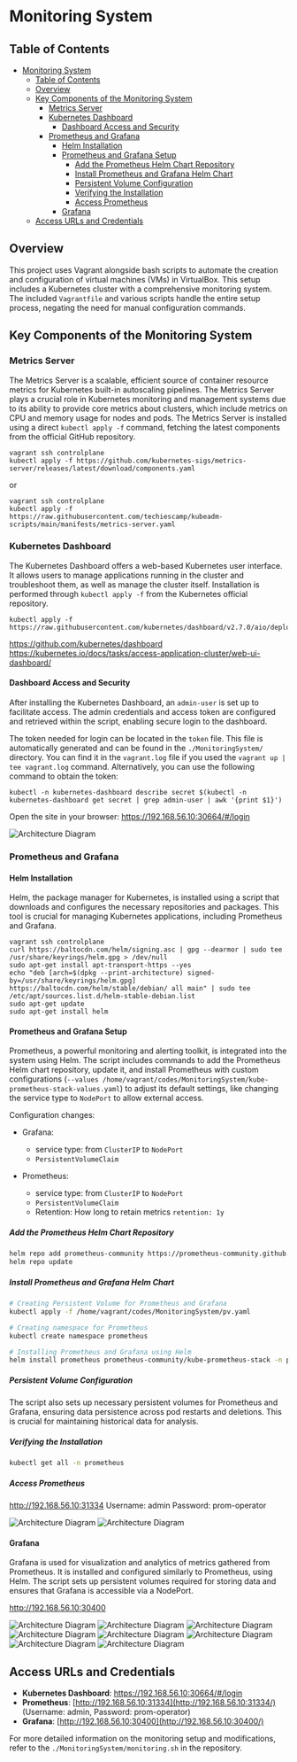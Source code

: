 # Monitoring System

## Table of Contents

- [Monitoring System](#monitoring-system)
  - [Table of Contents](#table-of-contents)
  - [Overview](#overview)
  - [Key Components of the Monitoring System](#key-components-of-the-monitoring-system)
    - [Metrics Server](#metrics-server)
    - [Kubernetes Dashboard](#kubernetes-dashboard)
      - [Dashboard Access and Security](#dashboard-access-and-security)
    - [Prometheus and Grafana](#prometheus-and-grafana)
      - [Helm Installation](#helm-installation)
      - [Prometheus and Grafana Setup](#prometheus-and-grafana-setup)
        - [Add the Prometheus Helm Chart Repository](#add-the-prometheus-helm-chart-repository)
        - [Install Prometheus and Grafana Helm Chart](#install-prometheus-and-grafana-helm-chart)
        - [Persistent Volume Configuration](#persistent-volume-configuration)
        - [Verifying the Installation](#verifying-the-installation)
        - [Access Prometheus](#access-prometheus)
      - [Grafana](#grafana)
  - [Access URLs and Credentials](#access-urls-and-credentials)


## Overview

This project uses Vagrant alongside bash scripts to automate the creation and configuration of virtual machines (VMs) in VirtualBox. This setup includes a Kubernetes cluster with a comprehensive monitoring system. The included `Vagrantfile` and various scripts handle the entire setup process, negating the need for manual configuration commands.

## Key Components of the Monitoring System

### Metrics Server

The Metrics Server is a scalable, efficient source of container resource metrics for Kubernetes built-in autoscaling pipelines. The Metrics Server plays a crucial role in Kubernetes monitoring and management systems due to its ability to provide core metrics about clusters, which include metrics on CPU and memory usage for nodes and pods. The Metrics Server is installed using a direct `kubectl apply -f` command, fetching the latest components from the official GitHub repository.

```shell
vagrant ssh controlplane
kubectl apply -f https://github.com/kubernetes-sigs/metrics-server/releases/latest/download/components.yaml
```

or

```shell
vagrant ssh controlplane
kubectl apply -f https://raw.githubusercontent.com/techiescamp/kubeadm-scripts/main/manifests/metrics-server.yaml
```

### Kubernetes Dashboard

The Kubernetes Dashboard offers a web-based Kubernetes user interface. It allows users to manage applications running in the cluster and troubleshoot them, as well as manage the cluster itself. Installation is performed through `kubectl apply -f` from the Kubernetes official repository.

```shell
kubectl apply -f https://raw.githubusercontent.com/kubernetes/dashboard/v2.7.0/aio/deploy/recommended.yaml
```

https://github.com/kubernetes/dashboard
https://kubernetes.io/docs/tasks/access-application-cluster/web-ui-dashboard/

#### Dashboard Access and Security

After installing the Kubernetes Dashboard, an `admin-user` is set up to facilitate access. The admin credentials and access token are configured and retrieved within the script, enabling secure login to the dashboard.

The token needed for login can be located in the `token` file. This file is automatically generated and can be found in the `./MonitoringSystem/` directory. You can find it in the `vagrant.log` file if you used the `vagrant up | tee vagrant.log` command. Alternatively, you can use the following command to obtain the token:
  
  ```shell
kubectl -n kubernetes-dashboard describe secret $(kubectl -n kubernetes-dashboard get secret | grep admin-user | awk '{print $1}')
```
Open the site in your browser: https://192.168.56.10:30664/#/login

![Architecture Diagram](../images/k8s1.png)

### Prometheus and Grafana

#### Helm Installation

Helm, the package manager for Kubernetes, is installed using a script that downloads and configures the necessary repositories and packages. This tool is crucial for managing Kubernetes applications, including Prometheus and Grafana.

```shell
vagrant ssh controlplane
curl https://baltocdn.com/helm/signing.asc | gpg --dearmor | sudo tee /usr/share/keyrings/helm.gpg > /dev/null
sudo apt-get install apt-transport-https --yes
echo "deb [arch=$(dpkg --print-architecture) signed-by=/usr/share/keyrings/helm.gpg] https://baltocdn.com/helm/stable/debian/ all main" | sudo tee /etc/apt/sources.list.d/helm-stable-debian.list
sudo apt-get update
sudo apt-get install helm
```

#### Prometheus and Grafana Setup

Prometheus, a powerful monitoring and alerting toolkit, is integrated into the system using Helm. The script includes commands to add the Prometheus Helm chart repository, update it, and install Prometheus with custom configurations (`--values /home/vagrant/codes/MonitoringSystem/kube-prometheus-stack-values.yaml`) to adjust its default settings, like changing the service type to `NodePort` to allow external access.

Configuration changes:

- Grafana:
  - service type: from `ClusterIP` to `NodePort`
  - `PersistentVolumeClaim`

- Prometheus:
  - service type: from `ClusterIP` to `NodePort`
  - `PersistentVolumeClaim`
  - Retention: How long to retain metrics `retention: 1y` 


##### Add the Prometheus Helm Chart Repository

```bash
helm repo add prometheus-community https://prometheus-community.github.io/helm-charts
helm repo update
```

##### Install Prometheus and Grafana Helm Chart


```bash
# Creating Persistent Volume for Prometheus and Grafana
kubectl apply -f /home/vagrant/codes/MonitoringSystem/pv.yaml

# Creating namespace for Prometheus
kubectl create namespace prometheus

# Installing Prometheus and Grafana using Helm
helm install prometheus prometheus-community/kube-prometheus-stack -n prometheus --values /home/vagrant/codes/MonitoringSystem/kube-prometheus-stack-values.yaml
``` 
##### Persistent Volume Configuration

The script also sets up necessary persistent volumes for Prometheus and Grafana, ensuring data persistence across pod restarts and deletions. This is crucial for maintaining historical data for analysis.

##### Verifying the Installation
```bash
kubectl get all -n prometheus
```


##### Access Prometheus

http://192.168.56.10:31334
Username: admin
Password: prom-operator

![Architecture Diagram](../images/p1.png)
![Architecture Diagram](../images/p2.png)

#### Grafana

Grafana is used for visualization and analytics of metrics gathered from Prometheus. It is installed and configured similarly to Prometheus, using Helm. The script sets up persistent volumes required for storing data and ensures that Grafana is accessible via a NodePort.

http://192.168.56.10:30400

![Architecture Diagram](../images/g1.png)
![Architecture Diagram](../images/g2.png)
![Architecture Diagram](../images/g3.png)
![Architecture Diagram](../images/g4.png)
![Architecture Diagram](../images/g5.png)
![Architecture Diagram](../images/g6.png)
![Architecture Diagram](../images/g7.png)
![Architecture Diagram](../images/g8.png)

## Access URLs and Credentials

- **Kubernetes Dashboard**: https://192.168.56.10:30664/#/login
- **Prometheus**: [http://192.168.56.10:31334](http://192.168.56.10:31334/) (Username: admin, Password: prom-operator)
- **Grafana**: [http://192.168.56.10:30400](http://192.168.56.10:30400/)

For more detailed information on the monitoring setup and modifications, refer to the `./MonitoringSystem/monitoring.sh` in the repository.